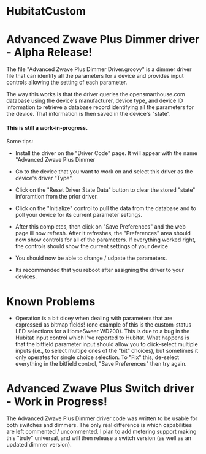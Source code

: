 # HubitatCustom
# Advanced Zwave Plus Dimmer driver - Alpha Release!

The file "Advanced Zwave Plus Dimmer Driver.groovy" is a dimmer driver file that can identify all the parameters for a device and provides input controls allowing the setting of each parameter.

The way this works is that the driver queries the opensmarthouse.com database using the device's manufacturer, device type, and device ID information to retrieve a database record identifying all the parameters for the device. That information is then saved in the device's "state".

#### This is still a work-in-progress. 

Some tips:
* Install the driver on the "Driver Code" page. It will appear with the name "Advanced Zwave Plus Dimmer
* Go to the device that you want to work on and select this driver as the device's driver "Type".
* Click on the "Reset Driver State Data" button to clear the stored "state" inforamtion from the prior driver.
* Click on the "Initialize" control to pull the data from the database and to poll your device for its current parameter settings.
* After this completes, then click on "Save Preferences" and the web page ill now refresh. After it refreshes, the "Preferences" area should now show controls for all of the parameters.  If everything worked right, the controls should show the current settings of your device
* You should now be able to change / udpate the parameters.

* Its recommended that you reboot after assigning the driver to your devices.

# Known Problems
* Operation is a bit dicey when dealing with parameters that are expressed as bitmap fields! (one example of this is the custom-status LED selections for a HomeSweer WD200).  This is due to a bug in the Hubitat input control which I've reported to Hubitat. What happens is that the bitfield parameter input should allow you to click-select multiple inputs (i.e., to select multipe ones of the "bit" choices), but sometimes it only operates for single choice selection. To "Fix" this, de-select everything in the bitfield control, "Save Preferences" then try again.

# Advanced Zwave Plus Switch driver - Work in Progress!

The Advanced Zwave Plus Dimmer driver code was written to be usable for both switches and dimmers. The only real difference is which capabilities are left commented / uncommented.  I plan to add metering support making this "truly" universal, and will then release a switch version (as well as an updated dimmer version).
